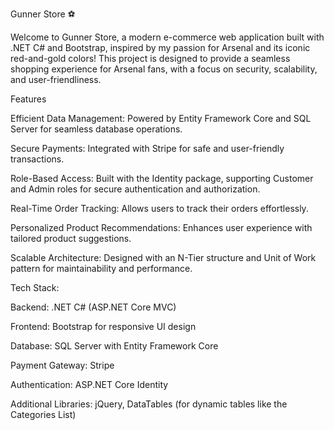 Gunner Store ⚽

Welcome to Gunner Store, a modern e-commerce web application built with .NET C# and Bootstrap, inspired by my passion for Arsenal and its iconic red-and-gold colors! This project is designed to provide a seamless shopping experience for Arsenal fans, with a focus on security, scalability, and user-friendliness.

Features


Efficient Data Management: Powered by Entity Framework Core and SQL Server for seamless database operations.



Secure Payments: Integrated with Stripe for safe and user-friendly transactions.



Role-Based Access: Built with the Identity package, supporting Customer and Admin roles for secure authentication and authorization.



Real-Time Order Tracking: Allows users to track their orders effortlessly.



Personalized Product Recommendations: Enhances user experience with tailored product suggestions.



Scalable Architecture: Designed with an N-Tier structure and Unit of Work pattern for maintainability and performance.

Tech Stack:


Backend: .NET C# (ASP.NET Core MVC)



Frontend: Bootstrap for responsive UI design



Database: SQL Server with Entity Framework Core



Payment Gateway: Stripe



Authentication: ASP.NET Core Identity



Additional Libraries: jQuery, DataTables (for dynamic tables like the Categories List)
